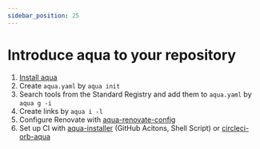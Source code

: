 ```yaml
---
sidebar_position: 25
---
```


# Introduce aqua to your repository

1. [Install aqua](/docs/reference/install)
1. Create `aqua.yaml` by `aqua init`
1. Search tools from the Standard Registry and add them to `aqua.yaml` by `aqua g -i`
1. Create links by `aqua i -l`
1. Configure Renovate with [aqua-renovate-config](https://github.com/clivm/aqua-renovate-config)
1. Set up CI with [aqua-installer](https://github.com/clivm/aqua-installer) (GitHub Acitons, Shell Script) or [circleci-orb-aqua](https://circleci.com/developer/orbs/orb/suzuki-shunsuke/aqua)
